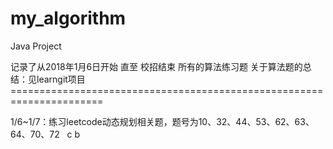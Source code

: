 # my_algorithm

Java Project

记录了从2018年1月6日开始 直至 校招结束 所有的算法练习题
关于算法题的总结：见learngit项目
====================================================================== 

1/6~1/7：练习leetcode动态规划相关题，题号为10、32、44、53、62、63、64、70、72
 
c
b